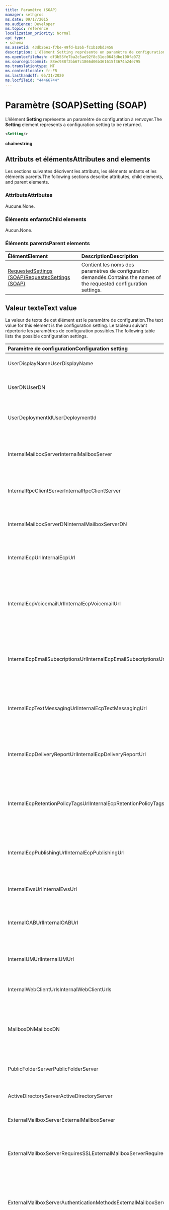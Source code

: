 ```yaml
---
title: Paramètre (SOAP)
manager: sethgros
ms.date: 09/17/2015
ms.audience: Developer
ms.topic: reference
localization_priority: Normal
api_type:
- schema
ms.assetid: 43db26e1-f7be-49fd-b26b-fc1b10bd3458
description: L’élément Setting représente un paramètre de configuration à renvoyer.
ms.openlocfilehash: df3b55fe7ba2c5ae92f8c31ec0643dbe100fa072
ms.sourcegitcommit: 88ec988f2bb67c1866d06b361615f3674a24e795
ms.translationtype: MT
ms.contentlocale: fr-FR
ms.lasthandoff: 05/31/2020
ms.locfileid: "44466744"
---
```

# <a name="setting-soap"></a><span data-ttu-id="94a4d-103">Paramètre (SOAP)</span><span class="sxs-lookup"><span data-stu-id="94a4d-103">Setting (SOAP)</span></span>

<span data-ttu-id="94a4d-104">L’élément **Setting** représente un paramètre de configuration à renvoyer.</span><span class="sxs-lookup"><span data-stu-id="94a4d-104">The **Setting** element represents a configuration setting to be returned.</span></span> 
  
```XML
<Setting/>
```

 <span data-ttu-id="94a4d-105">**chaîne**</span><span class="sxs-lookup"><span data-stu-id="94a4d-105">**string**</span></span>
## <a name="attributes-and-elements"></a><span data-ttu-id="94a4d-106">Attributs et éléments</span><span class="sxs-lookup"><span data-stu-id="94a4d-106">Attributes and elements</span></span>

<span data-ttu-id="94a4d-107">Les sections suivantes décrivent les attributs, les éléments enfants et les éléments parents.</span><span class="sxs-lookup"><span data-stu-id="94a4d-107">The following sections describe attributes, child elements, and parent elements.</span></span>
  
### <a name="attributes"></a><span data-ttu-id="94a4d-108">Attributs</span><span class="sxs-lookup"><span data-stu-id="94a4d-108">Attributes</span></span>

<span data-ttu-id="94a4d-109">Aucune.</span><span class="sxs-lookup"><span data-stu-id="94a4d-109">None.</span></span>
  
### <a name="child-elements"></a><span data-ttu-id="94a4d-110">Éléments enfants</span><span class="sxs-lookup"><span data-stu-id="94a4d-110">Child elements</span></span>

<span data-ttu-id="94a4d-111">Aucun.</span><span class="sxs-lookup"><span data-stu-id="94a4d-111">None.</span></span>
  
### <a name="parent-elements"></a><span data-ttu-id="94a4d-112">Éléments parents</span><span class="sxs-lookup"><span data-stu-id="94a4d-112">Parent elements</span></span>

|<span data-ttu-id="94a4d-113">**Élément**</span><span class="sxs-lookup"><span data-stu-id="94a4d-113">**Element**</span></span>|<span data-ttu-id="94a4d-114">**Description**</span><span class="sxs-lookup"><span data-stu-id="94a4d-114">**Description**</span></span>|
|:-----|:-----|
|[<span data-ttu-id="94a4d-115">RequestedSettings (SOAP)</span><span class="sxs-lookup"><span data-stu-id="94a4d-115">RequestedSettings (SOAP)</span></span>](requestedsettings-soap.md) <br/> |<span data-ttu-id="94a4d-116">Contient les noms des paramètres de configuration demandés.</span><span class="sxs-lookup"><span data-stu-id="94a4d-116">Contains the names of the requested configuration settings.</span></span>  <br/> |
   
## <a name="text-value"></a><span data-ttu-id="94a4d-117">Valeur texte</span><span class="sxs-lookup"><span data-stu-id="94a4d-117">Text value</span></span>

<span data-ttu-id="94a4d-118">La valeur de texte de cet élément est le paramètre de configuration.</span><span class="sxs-lookup"><span data-stu-id="94a4d-118">The text value for this element is the configuration setting.</span></span> <span data-ttu-id="94a4d-119">Le tableau suivant répertorie les paramètres de configuration possibles.</span><span class="sxs-lookup"><span data-stu-id="94a4d-119">The following table lists the possible configuration settings.</span></span>
  
|<span data-ttu-id="94a4d-120">**Paramètre de configuration**</span><span class="sxs-lookup"><span data-stu-id="94a4d-120">**Configuration setting**</span></span>|<span data-ttu-id="94a4d-121">**Description**</span><span class="sxs-lookup"><span data-stu-id="94a4d-121">**Description**</span></span>|
|:-----|:-----|
|<span data-ttu-id="94a4d-122">UserDisplayName</span><span class="sxs-lookup"><span data-stu-id="94a4d-122">UserDisplayName</span></span>  <br/> |<span data-ttu-id="94a4d-123">Nom d’affichage de l’utilisateur.</span><span class="sxs-lookup"><span data-stu-id="94a4d-123">The display name of the user.</span></span>  <br/> |
|<span data-ttu-id="94a4d-124">UserDN</span><span class="sxs-lookup"><span data-stu-id="94a4d-124">UserDN</span></span>  <br/> |<span data-ttu-id="94a4d-125">Nom unique hérité de l’utilisateur.</span><span class="sxs-lookup"><span data-stu-id="94a4d-125">The legacy distinguished name of the user.</span></span>  <br/> |
|<span data-ttu-id="94a4d-126">UserDeploymentId</span><span class="sxs-lookup"><span data-stu-id="94a4d-126">UserDeploymentId</span></span>  <br/> |<span data-ttu-id="94a4d-127">Identificateur de déploiement de l’utilisateur.</span><span class="sxs-lookup"><span data-stu-id="94a4d-127">The deployment identifier of the user.</span></span>  <br/> |
|<span data-ttu-id="94a4d-128">InternalMailboxServer</span><span class="sxs-lookup"><span data-stu-id="94a4d-128">InternalMailboxServer</span></span>  <br/> |<span data-ttu-id="94a4d-129">Nom de domaine complet (FQDN) du serveur de boîtes aux lettres.</span><span class="sxs-lookup"><span data-stu-id="94a4d-129">The fully qualified domain name (FQDN) of the mailbox server.</span></span>  <br/> |
|<span data-ttu-id="94a4d-130">InternalRpcClientServer</span><span class="sxs-lookup"><span data-stu-id="94a4d-130">InternalRpcClientServer</span></span>  <br/> |<span data-ttu-id="94a4d-131">Nom de domaine complet du serveur client RPC.</span><span class="sxs-lookup"><span data-stu-id="94a4d-131">The fully qualified domain name of the RPC client server.</span></span>  <br/> |
|<span data-ttu-id="94a4d-132">InternalMailboxServerDN</span><span class="sxs-lookup"><span data-stu-id="94a4d-132">InternalMailboxServerDN</span></span>  <br/> |<span data-ttu-id="94a4d-133">Nom unique hérité du serveur de boîtes aux lettres.</span><span class="sxs-lookup"><span data-stu-id="94a4d-133">The legacy distinguished name of the mailbox server.</span></span>  <br/> |
|<span data-ttu-id="94a4d-134">InternalEcpUrl</span><span class="sxs-lookup"><span data-stu-id="94a4d-134">InternalEcpUrl</span></span>  <br/> |<span data-ttu-id="94a4d-135">URL interne du panneau de configuration Exchange.</span><span class="sxs-lookup"><span data-stu-id="94a4d-135">The internal URL of the Exchange Control Panel.</span></span>  <br/> |
|<span data-ttu-id="94a4d-136">InternalEcpVoicemailUrl</span><span class="sxs-lookup"><span data-stu-id="94a4d-136">InternalEcpVoicemailUrl</span></span>  <br/> |<span data-ttu-id="94a4d-137">URL interne du panneau de configuration Exchange pour la personnalisation de la messagerie vocale.</span><span class="sxs-lookup"><span data-stu-id="94a4d-137">The internal URL of the Exchange Control Panel for VoiceMail Customization.</span></span>  <br/> |
|<span data-ttu-id="94a4d-138">InternalEcpEmailSubscriptionsUrl</span><span class="sxs-lookup"><span data-stu-id="94a4d-138">InternalEcpEmailSubscriptionsUrl</span></span>  <br/> |<span data-ttu-id="94a4d-139">URL interne du panneau de configuration Exchange pour les abonnements de messagerie.</span><span class="sxs-lookup"><span data-stu-id="94a4d-139">The internal URL of the Exchange Control Panel for Email Subscriptions.</span></span>  <br/> |
|<span data-ttu-id="94a4d-140">InternalEcpTextMessagingUrl</span><span class="sxs-lookup"><span data-stu-id="94a4d-140">InternalEcpTextMessagingUrl</span></span>  <br/> |<span data-ttu-id="94a4d-141">URL interne du panneau de configuration Exchange pour la messagerie texte.</span><span class="sxs-lookup"><span data-stu-id="94a4d-141">The internal URL of the Exchange Control Panel for Text Messaging.</span></span>  <br/> |
|<span data-ttu-id="94a4d-142">InternalEcpDeliveryReportUrl</span><span class="sxs-lookup"><span data-stu-id="94a4d-142">InternalEcpDeliveryReportUrl</span></span>  <br/> |<span data-ttu-id="94a4d-143">URL interne du panneau de configuration Exchange pour les rapports de remise.</span><span class="sxs-lookup"><span data-stu-id="94a4d-143">The internal URL of the Exchange Control Panel for Delivery Reports.</span></span>  <br/> |
|<span data-ttu-id="94a4d-144">InternalEcpRetentionPolicyTagsUrl</span><span class="sxs-lookup"><span data-stu-id="94a4d-144">InternalEcpRetentionPolicyTagsUrl</span></span>  <br/> |<span data-ttu-id="94a4d-145">URL interne du panneau de configuration Exchange pour les balises RetentionPolicy.</span><span class="sxs-lookup"><span data-stu-id="94a4d-145">The internal URL of the Exchange Control Panel for RetentionPolicy Tags.</span></span>  <br/> |
|<span data-ttu-id="94a4d-146">InternalEcpPublishingUrl</span><span class="sxs-lookup"><span data-stu-id="94a4d-146">InternalEcpPublishingUrl</span></span>  <br/> |<span data-ttu-id="94a4d-147">URL interne du panneau de configuration Exchange pour la publication.</span><span class="sxs-lookup"><span data-stu-id="94a4d-147">The internal URL of the Exchange Control Panel for Publishing.</span></span>  <br/> |
|<span data-ttu-id="94a4d-148">InternalEwsUrl</span><span class="sxs-lookup"><span data-stu-id="94a4d-148">InternalEwsUrl</span></span>  <br/> |<span data-ttu-id="94a4d-149">URL interne des services Web Exchange.</span><span class="sxs-lookup"><span data-stu-id="94a4d-149">The internal URL of Exchange Web Services.</span></span>  <br/> |
|<span data-ttu-id="94a4d-150">InternalOABUrl</span><span class="sxs-lookup"><span data-stu-id="94a4d-150">InternalOABUrl</span></span>  <br/> |<span data-ttu-id="94a4d-151">URL interne du carnet d’adresses en mode hors connexion.</span><span class="sxs-lookup"><span data-stu-id="94a4d-151">The internal URL of the offline address book (OAB).</span></span>  <br/> |
|<span data-ttu-id="94a4d-152">InternalUMUrl</span><span class="sxs-lookup"><span data-stu-id="94a4d-152">InternalUMUrl</span></span>  <br/> |<span data-ttu-id="94a4d-153">URL interne des services de messagerie unifiée.</span><span class="sxs-lookup"><span data-stu-id="94a4d-153">The internal URL of the Unified Messaging services.</span></span>  <br/> |
|<span data-ttu-id="94a4d-154">InternalWebClientUrls</span><span class="sxs-lookup"><span data-stu-id="94a4d-154">InternalWebClientUrls</span></span>  <br/> |<span data-ttu-id="94a4d-155">URL internes du client Web Exchange.</span><span class="sxs-lookup"><span data-stu-id="94a4d-155">The internal URLs of the Exchange Web client.</span></span>  <br/> |
|<span data-ttu-id="94a4d-156">MailboxDN</span><span class="sxs-lookup"><span data-stu-id="94a4d-156">MailboxDN</span></span>  <br/> |<span data-ttu-id="94a4d-157">Nom unique de la base de données de boîtes aux lettres de la boîte aux lettres de l’utilisateur.</span><span class="sxs-lookup"><span data-stu-id="94a4d-157">The distinguished name of the mailbox database of the user's mailbox.</span></span>  <br/> |
|<span data-ttu-id="94a4d-158">PublicFolderServer</span><span class="sxs-lookup"><span data-stu-id="94a4d-158">PublicFolderServer</span></span>  <br/> |<span data-ttu-id="94a4d-159">Nom du serveur de dossiers publics.</span><span class="sxs-lookup"><span data-stu-id="94a4d-159">The name of the public folders server.</span></span>  <br/> |
|<span data-ttu-id="94a4d-160">ActiveDirectoryServer</span><span class="sxs-lookup"><span data-stu-id="94a4d-160">ActiveDirectoryServer</span></span>  <br/> |<span data-ttu-id="94a4d-161">Nom du serveur Active Directory.</span><span class="sxs-lookup"><span data-stu-id="94a4d-161">The name of the Active Directory server.</span></span>  <br/> |
|<span data-ttu-id="94a4d-162">ExternalMailboxServer</span><span class="sxs-lookup"><span data-stu-id="94a4d-162">ExternalMailboxServer</span></span>  <br/> |<span data-ttu-id="94a4d-163">Nom du serveur RPC sur HTTP.</span><span class="sxs-lookup"><span data-stu-id="94a4d-163">The name of the RPC over HTTP server.</span></span>  <br/> |
|<span data-ttu-id="94a4d-164">ExternalMailboxServerRequiresSSL</span><span class="sxs-lookup"><span data-stu-id="94a4d-164">ExternalMailboxServerRequiresSSL</span></span>  <br/> |<span data-ttu-id="94a4d-165">Indicateur indiquant si le serveur RPC sur HTTP requiert le protocole SSL.</span><span class="sxs-lookup"><span data-stu-id="94a4d-165">The indicator for whether the RPC over HTTP server requires SSL.</span></span>  <br/> |
|<span data-ttu-id="94a4d-166">ExternalMailboxServerAuthenticationMethods</span><span class="sxs-lookup"><span data-stu-id="94a4d-166">ExternalMailboxServerAuthenticationMethods</span></span>  <br/> |<span data-ttu-id="94a4d-167">Les méthodes d’authentification prises en charge par le serveur RPC sur HTTP.</span><span class="sxs-lookup"><span data-stu-id="94a4d-167">The authentication methods that are supported by the RPC over HTTP server.</span></span>  <br/> |
|<span data-ttu-id="94a4d-168">EcpVoicemailUrlFragment,</span><span class="sxs-lookup"><span data-stu-id="94a4d-168">EcpVoicemailUrlFragment,</span></span>  <br/> |<span data-ttu-id="94a4d-169">Le fragment d’URL du panneau de configuration Exchange pour la personnalisation de la messagerie vocale.</span><span class="sxs-lookup"><span data-stu-id="94a4d-169">The URL fragment of the Exchange Control Panel for VoiceMail Customization.</span></span>  <br/> |
|<span data-ttu-id="94a4d-170">EcpEmailSubscriptionsUrlFragment</span><span class="sxs-lookup"><span data-stu-id="94a4d-170">EcpEmailSubscriptionsUrlFragment</span></span>  <br/> |<span data-ttu-id="94a4d-171">Le fragment d’URL du panneau de configuration Exchange pour les abonnements de messagerie.</span><span class="sxs-lookup"><span data-stu-id="94a4d-171">The URL fragment of the Exchange Control Panel for Email Subscriptions.</span></span>  <br/> |
|<span data-ttu-id="94a4d-172">EcpTextMessagingUrlFragment</span><span class="sxs-lookup"><span data-stu-id="94a4d-172">EcpTextMessagingUrlFragment</span></span>  <br/> |<span data-ttu-id="94a4d-173">Le fragment d’URL du panneau de configuration Exchange pour la messagerie texte.</span><span class="sxs-lookup"><span data-stu-id="94a4d-173">The URL fragment of the Exchange Control Panel for Text Messaging.</span></span>  <br/> |
|<span data-ttu-id="94a4d-174">EcpDeliveryReportUrlFragment</span><span class="sxs-lookup"><span data-stu-id="94a4d-174">EcpDeliveryReportUrlFragment</span></span>  <br/> |<span data-ttu-id="94a4d-175">Le fragment d’URL du panneau de configuration Exchange pour les rapports de remise.</span><span class="sxs-lookup"><span data-stu-id="94a4d-175">The URL fragment of the Exchange Control Panel for Delivery Reports.</span></span>  <br/> |
|<span data-ttu-id="94a4d-176">EcpRetentionPolicyTagsUrlFragment</span><span class="sxs-lookup"><span data-stu-id="94a4d-176">EcpRetentionPolicyTagsUrlFragment</span></span>  <br/> |<span data-ttu-id="94a4d-177">Le fragment d’URL du panneau de configuration Exchange pour les balises RetentionPolicy.</span><span class="sxs-lookup"><span data-stu-id="94a4d-177">The URL fragment of the Exchange Control Panel for RetentionPolicy Tags.</span></span>  <br/> |
|<span data-ttu-id="94a4d-178">EcpPublishingUrlFragment</span><span class="sxs-lookup"><span data-stu-id="94a4d-178">EcpPublishingUrlFragment</span></span>  <br/> |<span data-ttu-id="94a4d-179">Le fragment d’URL du panneau de configuration Exchange pour la publication.</span><span class="sxs-lookup"><span data-stu-id="94a4d-179">The URL fragment of the Exchange Control Panel for Publishing.</span></span>  <br/> |
|<span data-ttu-id="94a4d-180">ExternalEcpUrl</span><span class="sxs-lookup"><span data-stu-id="94a4d-180">ExternalEcpUrl</span></span>  <br/> |<span data-ttu-id="94a4d-181">URL externe du panneau de configuration Exchange.</span><span class="sxs-lookup"><span data-stu-id="94a4d-181">The external URL of the Exchange Control Panel.</span></span>  <br/> |
|<span data-ttu-id="94a4d-182">ExternalEcpVoicemailUrl</span><span class="sxs-lookup"><span data-stu-id="94a4d-182">ExternalEcpVoicemailUrl</span></span>  <br/> |<span data-ttu-id="94a4d-183">URL externe du panneau de configuration Exchange pour la personnalisation de la messagerie vocale.</span><span class="sxs-lookup"><span data-stu-id="94a4d-183">The external URL of the Exchange Control Panel for VoiceMail Customization.</span></span>  <br/> |
|<span data-ttu-id="94a4d-184">ExternalEcpEmailSubscriptionsUrl</span><span class="sxs-lookup"><span data-stu-id="94a4d-184">ExternalEcpEmailSubscriptionsUrl</span></span>  <br/> |<span data-ttu-id="94a4d-185">URL externe du panneau de configuration Exchange pour les abonnements de messagerie.</span><span class="sxs-lookup"><span data-stu-id="94a4d-185">The external URL of the Exchange Control Panel for Email Subscriptions.</span></span>  <br/> |
|<span data-ttu-id="94a4d-186">ExternalEcpTextMessagingUrl</span><span class="sxs-lookup"><span data-stu-id="94a4d-186">ExternalEcpTextMessagingUrl</span></span>  <br/> |<span data-ttu-id="94a4d-187">URL externe du panneau de configuration Exchange pour la messagerie texte.</span><span class="sxs-lookup"><span data-stu-id="94a4d-187">The external URL of the Exchange Control Panel for Text Messaging.</span></span>  <br/> |
|<span data-ttu-id="94a4d-188">ExternalEcpDeliveryReportUrl</span><span class="sxs-lookup"><span data-stu-id="94a4d-188">ExternalEcpDeliveryReportUrl</span></span>  <br/> |<span data-ttu-id="94a4d-189">URL externe du panneau de configuration Exchange pour les rapports de remise.</span><span class="sxs-lookup"><span data-stu-id="94a4d-189">The external URL of the Exchange Control Panel for Delivery Reports.</span></span>  <br/> |
|<span data-ttu-id="94a4d-190">ExternalEcpRetentionPolicyTagsUrl</span><span class="sxs-lookup"><span data-stu-id="94a4d-190">ExternalEcpRetentionPolicyTagsUrl</span></span>  <br/> |<span data-ttu-id="94a4d-191">URL externe du panneau de configuration Exchange pour les balises RetentionPolicy.</span><span class="sxs-lookup"><span data-stu-id="94a4d-191">The external URL of the Exchange Control Panel for RetentionPolicy Tags.</span></span>  <br/> |
|<span data-ttu-id="94a4d-192">ExternalEcpPublishingUrl</span><span class="sxs-lookup"><span data-stu-id="94a4d-192">ExternalEcpPublishingUrl</span></span>  <br/> |<span data-ttu-id="94a4d-193">URL externe du panneau de configuration Exchange pour la publication.</span><span class="sxs-lookup"><span data-stu-id="94a4d-193">The external URL of the Exchange Control Panel for Publishing.</span></span>  <br/> |
|<span data-ttu-id="94a4d-194">ExternalEwsUrl</span><span class="sxs-lookup"><span data-stu-id="94a4d-194">ExternalEwsUrl</span></span>  <br/> |<span data-ttu-id="94a4d-195">URL externe des services Web Exchange.</span><span class="sxs-lookup"><span data-stu-id="94a4d-195">The external URL of the Exchange Web Services.</span></span>  <br/> |
|<span data-ttu-id="94a4d-196">ExternalOABUrl</span><span class="sxs-lookup"><span data-stu-id="94a4d-196">ExternalOABUrl</span></span>  <br/> |<span data-ttu-id="94a4d-197">URL externe du carnet d’adresses en mode hors connexion.</span><span class="sxs-lookup"><span data-stu-id="94a4d-197">The external URL of the OAB.</span></span>  <br/> |
|<span data-ttu-id="94a4d-198">ExternalUMUrl</span><span class="sxs-lookup"><span data-stu-id="94a4d-198">ExternalUMUrl</span></span>  <br/> |<span data-ttu-id="94a4d-199">L’URL externe des services de messagerie unifiée.</span><span class="sxs-lookup"><span data-stu-id="94a4d-199">The external URL of the Unified Messaging services.</span></span>  <br/> |
|<span data-ttu-id="94a4d-200">ExternalWebClientUrls</span><span class="sxs-lookup"><span data-stu-id="94a4d-200">ExternalWebClientUrls</span></span>  <br/> |<span data-ttu-id="94a4d-201">URL externes du client Web Exchange.</span><span class="sxs-lookup"><span data-stu-id="94a4d-201">The external URLs of the Exchange Web client.</span></span>  <br/> |
|<span data-ttu-id="94a4d-202">CrossOrganizationSharingEnabled</span><span class="sxs-lookup"><span data-stu-id="94a4d-202">CrossOrganizationSharingEnabled</span></span>  <br/> |<span data-ttu-id="94a4d-203">Indique que le partage entre organisations est activé.</span><span class="sxs-lookup"><span data-stu-id="94a4d-203">Indicates that cross-organization sharing is enabled.</span></span>  <br/> |
|<span data-ttu-id="94a4d-204">AlternateMailboxes</span><span class="sxs-lookup"><span data-stu-id="94a4d-204">AlternateMailboxes</span></span>  <br/> |<span data-ttu-id="94a4d-205">Collection de boîtes aux lettres de substitution.</span><span class="sxs-lookup"><span data-stu-id="94a4d-205">Collection of alternate mailboxes.</span></span>  <br/> |
|<span data-ttu-id="94a4d-206">CasVersion</span><span class="sxs-lookup"><span data-stu-id="94a4d-206">CasVersion</span></span>  <br/> |<span data-ttu-id="94a4d-207">Version du serveur d’accès au client qui traite la demande (par exemple, 14. XX. Aaaa. ZZZ</span><span class="sxs-lookup"><span data-stu-id="94a4d-207">The version of the Client Access server that is serving the request (for example, 14.XX.YYYY.ZZZ)</span></span>  <br/> |
|<span data-ttu-id="94a4d-208">EwsSupportedSchemas</span><span class="sxs-lookup"><span data-stu-id="94a4d-208">EwsSupportedSchemas</span></span>  <br/> |<span data-ttu-id="94a4d-209">Liste de versions de schéma séparées par des virgules prises en charge par les services Web Exchange.</span><span class="sxs-lookup"><span data-stu-id="94a4d-209">A comma-separated list of schema versions supported by Exchange Web Services.</span></span> <span data-ttu-id="94a4d-210">Les valeurs de version de schéma seront identiques aux valeurs de l’énumération **ExchangeServerVersion** .</span><span class="sxs-lookup"><span data-stu-id="94a4d-210">The schema version values will be the same as the values of the **ExchangeServerVersion** enumeration.</span></span>  <br/> |
|<span data-ttu-id="94a4d-211">InternalPop3Connections</span><span class="sxs-lookup"><span data-stu-id="94a4d-211">InternalPop3Connections</span></span>  <br/> |<span data-ttu-id="94a4d-212">Liste des paramètres de connexion interne pour les connexions de protocole POP3.</span><span class="sxs-lookup"><span data-stu-id="94a4d-212">The internal connection settings list for POP3 protocol connections.</span></span>  <br/> |
|<span data-ttu-id="94a4d-213">ExternalPop3Connections</span><span class="sxs-lookup"><span data-stu-id="94a4d-213">ExternalPop3Connections</span></span>  <br/> |<span data-ttu-id="94a4d-214">Liste des paramètres de connexion externe pour les connexions de protocole POP3.</span><span class="sxs-lookup"><span data-stu-id="94a4d-214">The external connection settings list for POP3 protocol connections.</span></span>  <br/> |
|<span data-ttu-id="94a4d-215">InternalImap4Connections</span><span class="sxs-lookup"><span data-stu-id="94a4d-215">InternalImap4Connections</span></span>  <br/> |<span data-ttu-id="94a4d-216">Liste des paramètres de connexion internes pour les connexions de protocole IMAP4.</span><span class="sxs-lookup"><span data-stu-id="94a4d-216">The internal connection settings list for IMAP4 protocol connections.</span></span>  <br/> |
|<span data-ttu-id="94a4d-217">ExternalImap4Connections</span><span class="sxs-lookup"><span data-stu-id="94a4d-217">ExternalImap4Connections</span></span>  <br/> |<span data-ttu-id="94a4d-218">Liste des paramètres de connexion externe pour les connexions de protocole IMAP4.</span><span class="sxs-lookup"><span data-stu-id="94a4d-218">The external connection settings list for IMAP4 protocol connections.</span></span>  <br/> |
|<span data-ttu-id="94a4d-219">InternalSmtpConnections</span><span class="sxs-lookup"><span data-stu-id="94a4d-219">InternalSmtpConnections</span></span>  <br/> |<span data-ttu-id="94a4d-220">Liste des paramètres de connexion internes pour les connexions SMTP.</span><span class="sxs-lookup"><span data-stu-id="94a4d-220">The internal connection settings list for SMTP connections.</span></span>  <br/> |
|<span data-ttu-id="94a4d-221">ExternalSmtpConnections</span><span class="sxs-lookup"><span data-stu-id="94a4d-221">ExternalSmtpConnections</span></span>  <br/> |<span data-ttu-id="94a4d-222">Liste des paramètres de connexion externe pour les connexions SMTP.</span><span class="sxs-lookup"><span data-stu-id="94a4d-222">The external connection settings list for SMTP connections.</span></span>  <br/> |
|<span data-ttu-id="94a4d-223">InternalServerExclusiveConnect</span><span class="sxs-lookup"><span data-stu-id="94a4d-223">InternalServerExclusiveConnect</span></span>  <br/> |<span data-ttu-id="94a4d-224">Indicateur de connexion exclusive au serveur interne.</span><span class="sxs-lookup"><span data-stu-id="94a4d-224">The internal server exclusive connect flag.</span></span> <span data-ttu-id="94a4d-225">Si la valeur est définie sur "OFF", les clients ne doivent pas se connecter via ce protocole.</span><span class="sxs-lookup"><span data-stu-id="94a4d-225">If set to "Off" then clients SHOULD not connect via this protocol.</span></span>  <br/> |
|<span data-ttu-id="94a4d-226">ExternalServerExclusiveConnect</span><span class="sxs-lookup"><span data-stu-id="94a4d-226">ExternalServerExclusiveConnect</span></span>  <br/> |<span data-ttu-id="94a4d-227">Indicateur de connexion exclusive de serveur externe.</span><span class="sxs-lookup"><span data-stu-id="94a4d-227">The external server exclusive connect flag.</span></span> <span data-ttu-id="94a4d-228">Si la valeur est définie sur « on », les clients doivent se connecter via ce protocole.</span><span class="sxs-lookup"><span data-stu-id="94a4d-228">If set to "On" then clients SHOULD connect via this protocol.</span></span>  <br/> |
|<span data-ttu-id="94a4d-229">ExchangeRpcUrl</span><span class="sxs-lookup"><span data-stu-id="94a4d-229">ExchangeRpcUrl</span></span>  <br/> |<span data-ttu-id="94a4d-230">URL utilisée pour les appels de procédure distante.</span><span class="sxs-lookup"><span data-stu-id="94a4d-230">The URL that used for Remote Procedure Calls.</span></span> <span data-ttu-id="94a4d-231">Cette URL est interne au serveur et ne doit pas être utilisée par les clients.</span><span class="sxs-lookup"><span data-stu-id="94a4d-231">This URL is internal to the server and is not to be used by clients.</span></span>  <br/> |
|<span data-ttu-id="94a4d-232">ShowGalAsDefaultView</span><span class="sxs-lookup"><span data-stu-id="94a4d-232">ShowGalAsDefaultView</span></span>  <br/> |<span data-ttu-id="94a4d-233">Spécifie une valeur de type Boolean qui indique si la liste d’adresses globale doit être affichée comme carnet d’adresses.</span><span class="sxs-lookup"><span data-stu-id="94a4d-233">Specifies a Boolean value that indicates whether the GAL should be shown as the address book.</span></span> <span data-ttu-id="94a4d-234">La valeur « true » indique que la liste d’adresses globale doit être affichée par défaut.</span><span class="sxs-lookup"><span data-stu-id="94a4d-234">A text value of "true" indicates that the GAL is to be shown by default.</span></span> <span data-ttu-id="94a4d-235">La valeur « false » indique que la liste des contacts doit être affichée.</span><span class="sxs-lookup"><span data-stu-id="94a4d-235">A text value of "false" indicates that the contact list is to be shown.</span></span>  <br/> |
|<span data-ttu-id="94a4d-236">AutoDiscoverSMTPAddress</span><span class="sxs-lookup"><span data-stu-id="94a4d-236">AutoDiscoverSMTPAddress</span></span>  <br/> |<span data-ttu-id="94a4d-237">Adresse SMTP principale de découverte automatique pour l’utilisateur.</span><span class="sxs-lookup"><span data-stu-id="94a4d-237">The AutoDiscover Primary SMTP Address for the user.</span></span> <span data-ttu-id="94a4d-238">Il s’agit de l’adresse proxy à la place de l’adresse de messagerie de l’utilisateur, si une adresse proxy existe.</span><span class="sxs-lookup"><span data-stu-id="94a4d-238">This is the proxy address in lieu of the e-mail address of the user, if a proxy address exists.</span></span>  <br/> |
|<span data-ttu-id="94a4d-239">InteropExternalEwsUrl</span><span class="sxs-lookup"><span data-stu-id="94a4d-239">InteropExternalEwsUrl</span></span>  <br/> |<span data-ttu-id="94a4d-240">URL externe du point de terminaison du service Web du serveur.</span><span class="sxs-lookup"><span data-stu-id="94a4d-240">The external URL of the server's Web service endpoint.</span></span> <span data-ttu-id="94a4d-241">Il s’agit de l’URL d’un serveur qui peut servir des boîtes aux lettres hébergées sur un serveur qui ne dispose pas des services Web.</span><span class="sxs-lookup"><span data-stu-id="94a4d-241">This is the URL to a server that can serve mailboxes hosted on a server that does not have the Web services.</span></span>  <br/> |
|<span data-ttu-id="94a4d-242">ExternalEwsVersion</span><span class="sxs-lookup"><span data-stu-id="94a4d-242">ExternalEwsVersion</span></span>  <br/> |<span data-ttu-id="94a4d-243">Version du serveur de services Web qui fournit la requête spécifiée.</span><span class="sxs-lookup"><span data-stu-id="94a4d-243">The version of the Web services server that is delivering the specified request.</span></span>  <br/> |
|<span data-ttu-id="94a4d-244">InteropExternalEwsVersion</span><span class="sxs-lookup"><span data-stu-id="94a4d-244">InteropExternalEwsVersion</span></span>  <br/> |<span data-ttu-id="94a4d-245">La version du serveur InteropExternalEwsUrl pointe vers.</span><span class="sxs-lookup"><span data-stu-id="94a4d-245">The version of the server InteropExternalEwsUrl is pointing to.</span></span>  <br/> |
|<span data-ttu-id="94a4d-246">MobileMailboxPolicyInterop</span><span class="sxs-lookup"><span data-stu-id="94a4d-246">MobileMailboxPolicyInterop</span></span>  <br/> |<span data-ttu-id="94a4d-247">Les paramètres de stratégie de boîte aux lettres mobile.</span><span class="sxs-lookup"><span data-stu-id="94a4d-247">The mobile mailbox policy settings.</span></span>  <br/> |
|<span data-ttu-id="94a4d-248">GroupingInformation</span><span class="sxs-lookup"><span data-stu-id="94a4d-248">GroupingInformation</span></span>  <br/> |<span data-ttu-id="94a4d-249">Valeur utilisée conjointement avec le paramètre ExternalEwsUrl pour regrouper plusieurs boîtes aux lettres afin de [préserver l’affinité](https://msdn.microsoft.com/library/1bda4094-88c3-4f61-9219-6ee70f6e81cf%28Office.15%29.aspx) lors de l’abonnement aux notifications.</span><span class="sxs-lookup"><span data-stu-id="94a4d-249">A value used in conjunction with the ExternalEwsUrl setting to group multiple mailboxes together to [maintain affinity](https://msdn.microsoft.com/library/1bda4094-88c3-4f61-9219-6ee70f6e81cf%28Office.15%29.aspx) when subscribing to notifications.</span></span>  <br/> |
|<span data-ttu-id="94a4d-250">UserMSOnline</span><span class="sxs-lookup"><span data-stu-id="94a4d-250">UserMSOnline</span></span>  <br/> |<span data-ttu-id="94a4d-251">Valeur booléenne indiquant si la boîte aux lettres de l’utilisateur est hébergée dans Exchange Online ou Exchange Online dans le cadre d’Office 365.</span><span class="sxs-lookup"><span data-stu-id="94a4d-251">A Boolean value that indicates whether the user's mailbox is hosted in Exchange Online or Exchange Online as part of Office 365.</span></span>  <br/> |
|<span data-ttu-id="94a4d-252">MapiHttpEnabled</span><span class="sxs-lookup"><span data-stu-id="94a4d-252">MapiHttpEnabled</span></span>  <br/> |<span data-ttu-id="94a4d-253">Une valeur de type Boolean qui indique si la boîte aux lettres de l’utilisateur est accessible via le protocole MAPI/HTTP.</span><span class="sxs-lookup"><span data-stu-id="94a4d-253">A Boolean value that indicates whether the user's mailbox is accessible via the MAPI/HTTP protocol.</span></span>  <br/> |
   
## <a name="element-information"></a><span data-ttu-id="94a4d-254">Informations sur l'élément</span><span class="sxs-lookup"><span data-stu-id="94a4d-254">Element information</span></span>

|||
|:-----|:-----|
|<span data-ttu-id="94a4d-255">Espace de noms</span><span class="sxs-lookup"><span data-stu-id="94a4d-255">Namespace</span></span>  <br/> |https://schemas.microsoft.com/exchange/2010/Autodiscover  <br/> |
|<span data-ttu-id="94a4d-256">Nom du schéma</span><span class="sxs-lookup"><span data-stu-id="94a4d-256">Schema Name</span></span>  <br/> |<span data-ttu-id="94a4d-257">Schéma de découverte automatique</span><span class="sxs-lookup"><span data-stu-id="94a4d-257">Autodiscover schema</span></span>  <br/> |
|<span data-ttu-id="94a4d-258">Fichier de validation</span><span class="sxs-lookup"><span data-stu-id="94a4d-258">Validation File</span></span>  <br/> |<span data-ttu-id="94a4d-259">Messages. xsd</span><span class="sxs-lookup"><span data-stu-id="94a4d-259">Messages.xsd</span></span>  <br/> |
|<span data-ttu-id="94a4d-260">Peut être vide</span><span class="sxs-lookup"><span data-stu-id="94a4d-260">Can be Empty</span></span>  <br/> |<span data-ttu-id="94a4d-261">True</span><span class="sxs-lookup"><span data-stu-id="94a4d-261">True</span></span>  <br/> |
   
## <a name="see-also"></a><span data-ttu-id="94a4d-262">Voir aussi</span><span class="sxs-lookup"><span data-stu-id="94a4d-262">See also</span></span>



[<span data-ttu-id="94a4d-263">Opération GetUserSettings (SOAP)</span><span class="sxs-lookup"><span data-stu-id="94a4d-263">GetUserSettings operation (SOAP)</span></span>](getusersettings-operation-soap.md)
  
[<span data-ttu-id="94a4d-264">Opération GetDomainSettings (SOAP)</span><span class="sxs-lookup"><span data-stu-id="94a4d-264">GetDomainSettings operation (SOAP)</span></span>](getdomainsettings-operation-soap.md)

